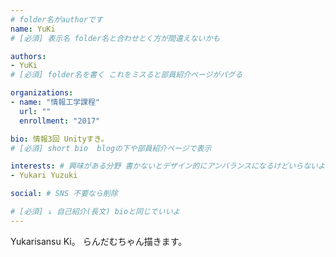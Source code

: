 ```yaml
---
# folder名がauthorです
name: YuKi
# [必須] 表示名 folder名と合わせとく方が間違えないかも

authors:
- YuKi
# [必須] folder名を書く これをミスると部員紹介ページがバグる

organizations:
- name: "情報工学課程"
  url: ""
  enrollment: "2017"

bio: 情報3回 Unityすき。
# [必須] short bio  blogの下や部員紹介ページで表示

interests: # 興味がある分野 書かないとデザイン的にアンバランスになるけどいらないよなぁ
- Yukari Yuzuki

social: # SNS 不要なら削除

# [必須] ↓ 自己紹介(長文) bioと同じでいいよ
---
```

Yukarisansu Ki。
らんだむちゃん描きます。
